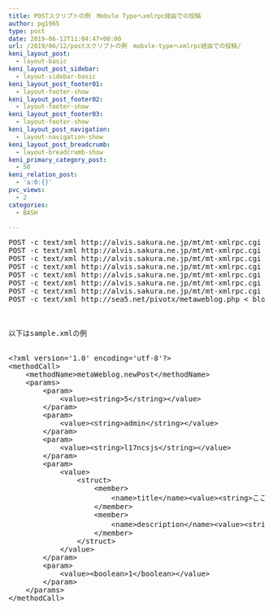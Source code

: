 ```yaml
---
title: POSTスクリプトの例　Mobvle Typeへxmlrpc経由での投稿
author: pg1965
type: post
date: 2019-06-12T11:04:47+00:00
url: /2019/06/12/postスクリプトの例　mobvle-typeへxmlrpc経由での投稿/
keni_layout_post:
  - layout-basic
keni_layout_post_sidebar:
  - layout-sidebar-basic
keni_layout_post_footer01:
  - layout-footer-show
keni_layout_post_footer02:
  - layout-footer-show
keni_layout_post_footer03:
  - layout-footer-show
keni_layout_post_navigation:
  - layout-navigation-show
keni_layout_post_breadcrumb:
  - layout-breadcrumb-show
keni_primary_category_post:
  - 50
keni_relation_post:
  - 'a:0:{}'
pvc_views:
  - 2
categories:
  - BASH

---
```

<pre class="lang:vim decode:true ">POST -c text/xml http://alvis.sakura.ne.jp/mt/mt-xmlrpc.cgi &lt; sample.xml
POST -c text/xml http://alvis.sakura.ne.jp/mt/mt-xmlrpc.cgi &lt; sample2.xml
POST -c text/xml http://alvis.sakura.ne.jp/mt/mt-xmlrpc.cgi &lt; sample00.xml
POST -c text/xml http://alvis.sakura.ne.jp/mt/mt-xmlrpc.cgi &lt; mt.getCategoryList.xml
POST -c text/xml http://alvis.sakura.ne.jp/mt/mt-xmlrpc.cgi &lt; mt.getRecentPostTitles.xml
POST -c text/xml http://alvis.sakura.ne.jp/mt/mt-xmlrpc.cgi &lt; blogger.getUsersBlogs.xml
POST -c text/xml http://alvis.sakura.ne.jp/mt/mt-xmlrpc.cgi &lt; mt.supportedMethods.xml
POST -c text/xml http://sea5.net/pivotx/metaweblog.php &lt; blogger.getUsersBlogs.xml



以下はsample.xmlの例


&lt;?xml version='1.0' encoding='utf-8'?&gt;
&lt;methodCall&gt;
    &lt;methodName&gt;metaWeblog.newPost&lt;/methodName&gt;
    &lt;params&gt;
        &lt;param&gt;
            &lt;value&gt;&lt;string&gt;5&lt;/string&gt;&lt;/value&gt;
        &lt;/param&gt;
        &lt;param&gt;
            &lt;value&gt;&lt;string&gt;admin&lt;/string&gt;&lt;/value&gt;
        &lt;/param&gt;
        &lt;param&gt;
            &lt;value&gt;&lt;string&gt;l17ncsjs&lt;/string&gt;&lt;/value&gt;
        &lt;/param&gt;
        &lt;param&gt;
            &lt;value&gt;
                &lt;struct&gt;
                    &lt;member&gt;
                        &lt;name&gt;title&lt;/name&gt;&lt;value&gt;&lt;string&gt;ここに記事のタイトルを書きます。&lt;/string&gt;&lt;/value&gt;
                    &lt;/member&gt;
                    &lt;member&gt;
                        &lt;name&gt;description&lt;/name&gt;&lt;value&gt;&lt;string&gt;ここに記事本文を書きます。&lt;/string&gt;&lt;/value&gt;
                    &lt;/member&gt;
                &lt;/struct&gt;
            &lt;/value&gt;
        &lt;/param&gt;
        &lt;param&gt;
            &lt;value&gt;&lt;boolean&gt;1&lt;/boolean&gt;&lt;/value&gt;
        &lt;/param&gt;
    &lt;/params&gt;
&lt;/methodCall&gt;</pre>

&nbsp;
